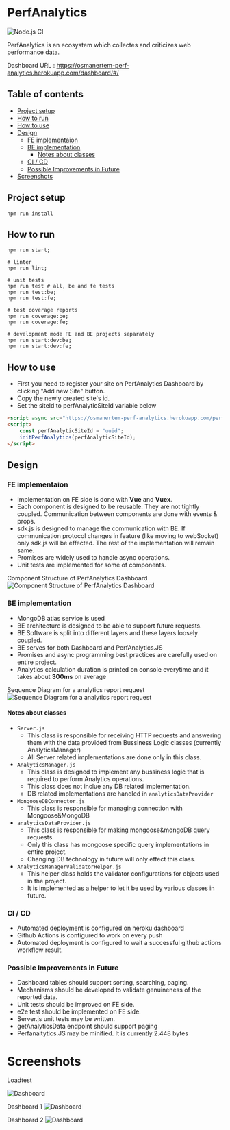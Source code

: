 # PerfAnalytics
![Node.js CI](https://github.com/osmanertem/perfanalytics/workflows/Node.js%20CI/badge.svg?branch=master)

PerfAnalytics is an ecosystem which collectes and criticizes web performance data.

Dashboard URL : https://osmanertem-perf-analytics.herokuapp.com/dashboard/#/

## Table of contents
<!--ts-->
   * [Project setup](#project-setup)
   * [How to run](#how-to-run)
   * [How to use](#how-to-use)
   * [Design](#design)
      * [FE implementaion](#fe-implementation)
      * [BE implementation](#be-implementation)
          * [Notes about classes](#notes-about-classes)
      * [CI / CD](#ci--cd)
      * [Possible Improvements in Future](#possible-improvements-in-future)
  * [Screenshots](#screenshots)
<!--te-->

## Project setup
```
npm run install
```

## How to run
```
npm run start;

# linter
npm run lint;

# unit tests
npm run test # all, be and fe tests
npm run test:be;
npm run test:fe;

# test coverage reports
npm run coverage:be;
npm run coverage:fe;

# development mode FE and BE projects separately
npm run start:dev:be; 
npm run start:dev:fe;
```

## How to use

* First you need to register your site on PerfAnalytics Dashboard by clicking "Add new Site" button.
* Copy the newly created site's id.
* Set the siteId to perfAnalyticSiteId variable below

```html
<script async src="https://osmanertem-perf-analytics.herokuapp.com/perfAnalytics.js"></script>
<script>
    const perfAnalyticSiteId = "uuid"; 
    initPerfAnalytics(perfAnalyticSiteId);
</script>
```

## Design
### FE implementaion
* Implementation on FE side is done with **Vue** and **Vuex**.
* Each component is designed to be reusable. They are not tightly coupled. Communication between components are done with events & props.
* sdk.js is designed to manage the communication with BE. If communication protocol changes in feature (like moving to webSocket) only sdk.js will be effected. The rest of the implementation will remain same.
* Promises are widely used to handle async operations. 
* Unit tests are implemented for some of components.

Component Structure of PerfAnalytics Dashboard
![Component Structure of PerfAnalytics Dashboard](assets/ui-component-structure.png?raw=true "Component Structure of PerfAnalytics Dashboard")

### BE implementation
* MongoDB atlas service is used
* BE architecture is designed to be able to support future requests.
* BE Software is split into different layers and these layers loosely coupled.
* BE serves for both Dashboard and PerfAnalytics.JS
* Promises and async programming best practices are carefully used on entire project.
* Analytics calculation duration is printed on console everytime and it takes about **300ms** on average

Sequence Diagram for a analytics report request
![Sequence Diagram for a analytics report request](assets/sequence-diagram-for-analytics.report.png?raw=true "Sequence Diagram for a analytics report request")

#### Notes about classes
* `Server.js`
  * This class is responsible for receiving HTTP requests and answering them with the data provided from Bussiness Logic classes (currently AnalyticsManager)
  * All Server related implementations are done only in this class.
* `AnalyticsManager.js`
  * This class is designed to implement any bussiness logic that is required to perform Analytics operations.
  * This class does not inclue any DB related implementation.
  * DB related implementations are handled in `analyticsDataProvider`
* `MongooseDBConnector.js`
  * This class is responsible for managing connection with Mongoose&MongoDB
* `analyticsDataProvider.js`
  * This class is responsible for making mongoose&mongoDB query requests.
  * Only this class has mongoose specific query implementations in entire project.
  * Changing DB technology in future will only effect this class.
* `AnalyticsManagerValidatorHelper.js`
  * This helper class holds the validator configurations for objects used in the project.
  * It is implemented as a helper to let it be used by various classes in future.

### CI / CD
* Automated deployment is configured on heroku dashboard
* Github Actions is configured to work on every push
* Automated deployment is configured to wait a successful github actions workflow result.


### Possible Improvements in Future
* Dashboard tables should support sorting, searching, paging.
* Mechanisms should be developed to validate genuineness of the reported data.
* Unit tests should be improved on FE side.
* e2e test should be implemented on FE side.
* Server.js unit tests may be written.
* getAnalyticsData endpoint should support paging
* Perfanaltytics.JS may be minified. It is currently 2.448 bytes

# Screenshots
Loadtest

![Dashboard](assets/loadtest.png?raw=true "Dashboard")

Dashboard 1
![Dashboard](assets/dashboard-1.png?raw=true "Dashboard")

Dashboard 2
![Dashboard](assets/dashboard-2.png?raw=true "Dashboard")
